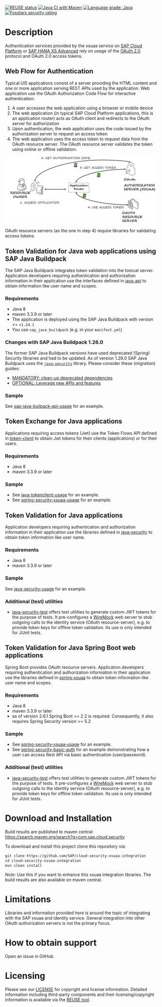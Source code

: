 [![REUSE status](https://api.reuse.software/badge/github.com/SAP/cloud-security-xsuaa-integration)](https://api.reuse.software/info/github.com/SAP/cloud-security-xsuaa-integration)
[![Java CI with Maven](https://github.com/SAP/cloud-security-xsuaa-integration/actions/workflows/maven.yml/badge.svg)](https://github.com/SAP/cloud-security-xsuaa-integration/actions/workflows/maven.yml)
[![Language grade: Java](https://img.shields.io/lgtm/grade/java/g/SAP/cloud-security-xsuaa-integration.svg?logo=lgtm&logoWidth=18)](https://lgtm.com/projects/g/SAP/cloud-security-xsuaa-integration/context:java)
[![Fosstars security rating](https://raw.githubusercontent.com/SAP/cloud-security-xsuaa-integration/fosstars-report/fosstars-security-rating.svg)](https://github.com/SAP/cloud-security-xsuaa-integration/blob/fosstars-report/fosstars_report.md)



# Description
Authentication services provided by the xsuaa service on [SAP Cloud Platform](https://cloudplatform.sap.com) or [SAP HANA XS Advanced](https://help.sap.com/viewer/4505d0bdaf4948449b7f7379d24d0f0d/2.0.00/en-US) rely on usage of the [OAuth 2.0](https://oauth.net) protocol and OAuth 2.0 access tokens.

## Web Flow for Authentication
Typical UI5 applications consist of a server providing the HTML content and one or more application serving REST APIs used by the application. Web application use the OAuth Authorization Code Flow for interactive authentication:
1. A user accesses the web application using a browser or mobile device
1. The web application (in typical SAP Cloud Platform applications, this is an application router) acts as OAuth client and redirects to the OAuth server for authorization
1. Upon authentication, the web application uses the code issued by the authorization server to request an access token
1. The web application uses the access token to request data from the OAuth resource server. The OAuth resource server validates the token using online or offline validation.

![OAuth 2.0 Authorization code flow](docs/oauth.png)

OAuth resource servers (as the one in step 4) require libraries for validating access tokens.

## Token Validation for Java web applications using SAP Java Buildpack
The SAP Java Buildpack integrates token validation into the tomcat server. Application developers requiring authentication and authorization information in their application use the interfaces defined in [java-api](./java-api) to obtain information like user name and scopes.

### Requirements
- Java 8
- maven 3.3.9 or later
- The application is deployed using the SAP Java Buildpack with version <= `v1.24.1`
- You use `sap_java_buildpack` (e.g. in your `manifest.yml`)

### Changes with SAP Java Buildpack 1.26.0
The former SAP Java Buildpack versions have used deprecated (Spring) Security libraries and had to be updated. As of version 1.26.0 SAP Java Buildpack uses the [`java-security`](/java-security) library. Please consider these (migration) guides:

- [MANDATORY: clean-up deprecated dependencies](https://github.com/SAP/cloud-security-xsuaa-integration/blob/master/java-security/Migration_SAPJavaBuildpackProjects.md)
- [OPTIONAL: Leverage new APIs and features](https://github.com/SAP/cloud-security-xsuaa-integration/blob/master/java-security/Migration_SAPJavaBuildpackProjects_V2.md)

### Sample
See [sap-java-builpack-api-usage](samples/sap-java-buildpack-api-usage) for an example.

## Token Exchange for Java applications
Applications requiring access tokens (Jwt) use the Token Flows API defined in [token-client](./token-client) to obtain Jwt tokens for their clients (applications) or for their users.

### Requirements
- Java 8
- maven 3.3.9 or later

### Sample
- See [java-tokenclient-usage](samples/java-tokenclient-usage) for an example.
- See [spring-security-xsuaa-usage](samples/spring-security-xsuaa-usage) for an example.

## Token Validation for Java applications
Application developers requiring authentication and authorization information in their application use the libraries defined in [java-security](./java-security) to obtain token information like user name.

### Requirements
- Java 8
- maven 3.3.9 or later

### Sample
See [java-security-usage](samples/java-security-usage) for an example.

### Additional (test) utilities
- [java-security-test](./java-security-test) offers test utilities to generate custom JWT tokens for the purpose of tests. It pre-configures a [WireMock](http://wiremock.org/docs/getting-started/) web server to stub outgoing calls to the identity service (OAuth resource-server), e.g. to provide token keys for offline token validation. Its use is only intended for JUnit tests.


## Token Validation for Java Spring Boot web applications
Spring Boot provides OAuth resource servers. Application developers requiring authentication and authorization information in their application use the libraries defined in [spring-xsuaa](./spring-xsuaa) to obtain token information like user name and scopes.

### Requirements
- Java 8
- maven 3.3.9 or later
- as of version 2.6.1 Spring Boot >= 2.2 is required. Consequently, it also requires Spring Security version >= 5.2

### Sample
- See [spring-security-xsuaa-usage](samples/spring-security-xsuaa-usage) for an example.
- See [spring-security-basic-auth](/samples/spring-security-basic-auth) for an example demonstrating how a user can access Rest API via basic authentication (user/password).

### Additional (test) utilities
- [java-security-test](./java-security-test) offers test utilities to generate custom JWT tokens for the purpose of tests. It pre-configures a [WireMock](http://wiremock.org/docs/getting-started/) web server to stub outgoing calls to the identity service (OAuth resource-server), e.g. to provide token keys for offline token validation. Its use is only intended for JUnit tests.


# Download and Installation
Build results are published to maven central: https://search.maven.org/search?q=com.sap.cloud.security 

To download and install this project clone this repository via:
```
git clone https://github.com/SAP/cloud-security-xsuaa-integration
cd cloud-security-xsuaa-integration
mvn clean install
```
*Note:* Use this if you want to enhance this xsuaa integration libraries. The build results are also available on maven central.

# Limitations
Libraries and information provided here is around the topic of integrating with the SAP xsuaa and identity service. General integration into other OAuth authorization servers is not the primary focus.

# How to obtain support
Open an issue in GitHub.

# Licensing
Please see our [LICENSE](LICENSES/Apache-2.0.txt) for copyright and license information. Detailed information including third-party components and their licensing/copyright information is available via the [REUSE tool](https://api.reuse.software/info/github.com/SAP/cloud-security-xsuaa-integration).
